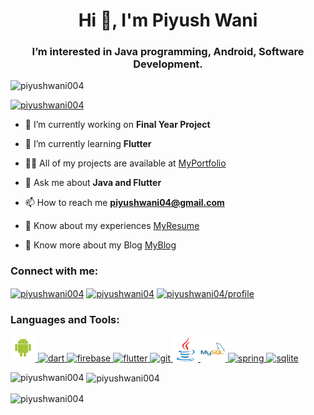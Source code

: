 <h1 align="center">Hi 👋, I'm Piyush Wani</h1>
<h3 align="center">I’m interested in Java programming, Android, Software Development.</h3>

<p align="left"> <img src="https://komarev.com/ghpvc/?username=piyushwani004&label=Profile%20views&color=0e75b6&style=flat" alt="piyushwani004" /> </p>

<p align="left"> <a href="https://github.com/ryo-ma/github-profile-trophy"><img src="https://github-profile-trophy.vercel.app/?username=piyushwani004" alt="piyushwani004" /></a> </p>

- 🔭 I’m currently working on **Final Year Project**

- 🌱 I’m currently learning **Flutter**

- 👨‍💻 All of my projects are available at [MyPortfolio](https://piyushwani004.github.io/portfolio/)

- 💬 Ask me about **Java and Flutter**

- 📫 How to reach me **piyushwani04@gmail.com**

- 📄 Know about my experiences [MyResume](https://drive.google.com/file/d/1ltEXpM8gipzBv0D6DCSOx01TGQRteQwI/view?usp=sharing)

- 📄 Know more about my Blog [MyBlog](http://inaminutes.com/)

<h3 align="left">Connect with me:</h3>
<p align="left">
<a href="https://linkedin.com/in/piyushwani004" target="blank"><img align="center" src="https://raw.githubusercontent.com/rahuldkjain/github-profile-readme-generator/master/src/images/icons/Social/linked-in-alt.svg" alt="piyushwani004" height="30" width="40" /></a>
<a href="https://www.hackerrank.com/piyushwani04" target="blank"><img align="center" src="https://raw.githubusercontent.com/rahuldkjain/github-profile-readme-generator/master/src/images/icons/Social/hackerrank.svg" alt="piyushwani04" height="30" width="40" /></a>
<a href="https://auth.geeksforgeeks.org/user/piyushwani04/profile" target="blank"><img align="center" src="https://raw.githubusercontent.com/rahuldkjain/github-profile-readme-generator/master/src/images/icons/Social/geeks-for-geeks.svg" alt="piyushwani04/profile" height="30" width="40" /></a>
</p>

<h3 align="left">Languages and Tools:</h3>
<p align="left"> <a href="https://developer.android.com" target="_blank" rel="noreferrer"> <img src="https://raw.githubusercontent.com/devicons/devicon/master/icons/android/android-original-wordmark.svg" alt="android" width="40" height="40"/> </a> <a href="https://dart.dev" target="_blank" rel="noreferrer"> <img src="https://www.vectorlogo.zone/logos/dartlang/dartlang-icon.svg" alt="dart" width="40" height="40"/> </a> <a href="https://firebase.google.com/" target="_blank" rel="noreferrer"> <img src="https://www.vectorlogo.zone/logos/firebase/firebase-icon.svg" alt="firebase" width="40" height="40"/> </a> <a href="https://flutter.dev" target="_blank" rel="noreferrer"> <img src="https://www.vectorlogo.zone/logos/flutterio/flutterio-icon.svg" alt="flutter" width="40" height="40"/> </a> <a href="https://git-scm.com/" target="_blank" rel="noreferrer"> <img src="https://www.vectorlogo.zone/logos/git-scm/git-scm-icon.svg" alt="git" width="40" height="40"/> </a> <a href="https://www.java.com" target="_blank" rel="noreferrer"> <img src="https://raw.githubusercontent.com/devicons/devicon/master/icons/java/java-original.svg" alt="java" width="40" height="40"/> </a> <a href="https://www.mysql.com/" target="_blank" rel="noreferrer"> <img src="https://raw.githubusercontent.com/devicons/devicon/master/icons/mysql/mysql-original-wordmark.svg" alt="mysql" width="40" height="40"/> </a> <a href="https://spring.io/" target="_blank" rel="noreferrer"> <img src="https://www.vectorlogo.zone/logos/springio/springio-icon.svg" alt="spring" width="40" height="40"/> </a> <a href="https://www.sqlite.org/" target="_blank" rel="noreferrer"> <img src="https://www.vectorlogo.zone/logos/sqlite/sqlite-icon.svg" alt="sqlite" width="40" height="40"/> </a> </p>

<p><img align="left" src="https://github-readme-stats.vercel.app/api/top-langs?username=piyushwani004&show_icons=true&locale=en&layout=compact" alt="piyushwani004" /></p>

<p>&nbsp;<img align="center" src="https://github-readme-stats.vercel.app/api?username=piyushwani004&show_icons=true&locale=en" alt="piyushwani004" /></p>

<p><img align="center" src="https://github-readme-streak-stats.herokuapp.com/?user=piyushwani004&" alt="piyushwani004" /></p>
